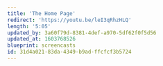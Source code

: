 ```yaml
---
title: 'The Home Page'
redirect: 'https://youtu.be/leI3qRhzHLQ'
length: '5:05'
updated_by: 3a60f79d-8381-4def-a970-5df62f0f5d56
updated_at: 1603768526
blueprint: screencasts
id: 31d4a021-83da-4349-b9ad-ffcfcf3b5724
---
```

